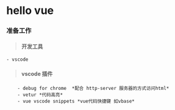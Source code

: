 # hello vue

### 准备工作

> #### 开发工具
    - vscode
> #### vscode 插件
```
    - debug for chrome  *配合 http-server 服务器的方式访问html*
    - vetur *代码高亮*
    - vue vscode snippets *vue代码快捷键 如vbase*
```   

